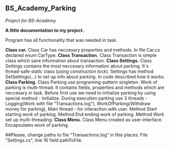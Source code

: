 ## BS_Academy_Parking
*Project for BS-Academy*

**A little documentation to my project.**

Program has all functionality that was needed in task.

**Class car.**
Class Car has neccesary properties and methods. In file Car.cs declared enum CarType.
**Class Transaction.**
Class Transaction is simple class which save information about transaction.
**Class Settings.**
Class Settings contains the most neccesary information about parking. 
It`s thread-safe static class (using construction lock).
Settings has method SetSettings(...) to set up info about parking. In code described how it works.
**Class Parking.**
Class Parking use programing-pattern singleton. Work of parking is multi-thread. It contains 
fields, properties and methods which are neccesary in task. Before first use we need to initialize
parking by using special method - Initialize. During execution parking use 3 threads - Logging(Work with file "Transactions.log"), 
WorkOfParking(Withdraw money for parking), Main thread - for interaction with user. Method Start starting work of parking.
Method End ending work of parking. Method Work set up multi-threading.
**Class Menu.**
Class Menu created as user-interface. Encapsulates work of parking.

##Please, change paths to file "Transactions.log" in this places: 
File "Settings.cs", line 16 field pathToFile.
